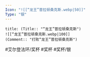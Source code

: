 ```yaml
---
Icon: "![[“龙王”普拉顿桑克斯.webp|50]]"
Type: "银"
---
```

```ad-common-silver-trophy
title: (Title:: "“龙王”普拉顿桑克斯")
![[“龙王”普拉顿桑克斯.webp|100]]
(Comment:: "打败“龙王”普拉顿桑克斯")
```

#艾尔登法环/奖杯 #奖杯 #奖杯/银
